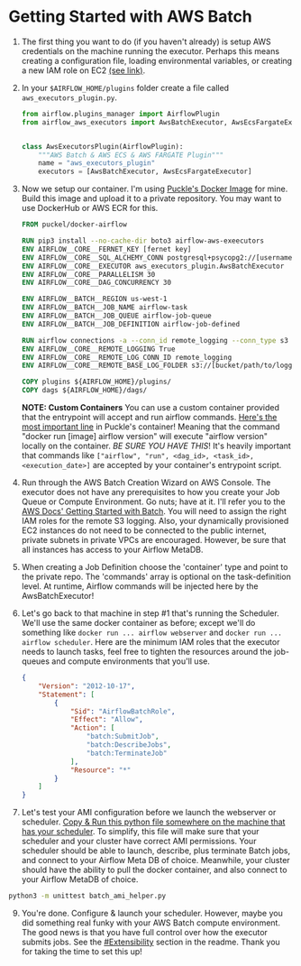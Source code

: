 # Getting Started with AWS Batch

1. The first thing you want to do (if you haven't already) is setup AWS credentials on the machine running the executor. 
Perhaps this means creating a configuration file, loading environmental variables, 
or creating a new IAM role on EC2 [(see link)][boto_conf].

2. In your `$AIRFLOW_HOME/plugins` folder create a file called `aws_executors_plugin.py`.
    ```python
    from airflow.plugins_manager import AirflowPlugin
    from airflow_aws_executors import AwsBatchExecutor, AwsEcsFargateExecutor
    
    
    class AwsExecutorsPlugin(AirflowPlugin):
        """AWS Batch & AWS ECS & AWS FARGATE Plugin"""
        name = "aws_executors_plugin"
        executors = [AwsBatchExecutor, AwsEcsFargateExecutor]
    ```

3. Now we setup our container. I'm using [Puckle's Docker Image](https://github.com/puckel/docker-airflow) for mine.
Build this image and upload it to a private repository. You may want to use DockerHub or AWS ECR for this.
    ```dockerfile
    FROM puckel/docker-airflow
    
    RUN pip3 install --no-cache-dir boto3 airflow-aws-exeecutors
    ENV AIRFLOW__CORE__FERNET_KEY [fernet key]
    ENV AIRFLOW__CORE__SQL_ALCHEMY_CONN postgresql+psycopg2://[username]:[password]@[rds-host]:5432/airflow_metadb
    ENV AIRFLOW__CORE__EXECUTOR aws_executors_plugin.AwsBatchExecutor
    ENV AIRFLOW__CORE__PARALLELISM 30
    ENV AIRFLOW__CORE__DAG_CONCURRENCY 30
   
    ENV AIRFLOW__BATCH__REGION us-west-1
    ENV AIRFLOW__BATCH__JOB_NAME airflow-task
    ENV AIRFLOW__BATCH__JOB_QUEUE airflow-job-queue
    ENV AIRFLOW__BATCH__JOB_DEFINITION airflow-job-defined
   
    RUN airflow connections -a --conn_id remote_logging --conn_type s3
    ENV AIRFLOW__CORE__REMOTE_LOGGING True
    ENV AIRFLOW__CORE__REMOTE_LOG_CONN_ID remote_logging
    ENV AIRFLOW__CORE__REMOTE_BASE_LOG_FOLDER s3://[bucket/path/to/logging/folder] 
    
    COPY plugins ${AIRFLOW_HOME}/plugins/
    COPY dags ${AIRFLOW_HOME}/dags/
    ```

    **NOTE: Custom Containers** You can use a custom container provided that the entrypoint will accept and run airflow commands. [Here's the
    most important line](https://github.com/puckel/docker-airflow/blob/master/script/entrypoint.sh#L133) in Puckle's 
    container! Meaning that the command "docker run [image] airflow version" will execute "airflow version" locally on 
    the container. *BE SURE YOU HAVE THIS*!  It's heavily important that commands like 
    `["airflow", "run", <dag_id>, <task_id>, <execution_date>]` are accepted by your container's entrypoint script.
 
4. Run through the AWS Batch Creation Wizard on AWS Console. The executor does not have any
 prerequisites to how you create your Job Queue or Compute Environment. Go nuts; have at it. I'll refer you to the 
 [AWS Docs' Getting Started with Batch](https://docs.aws.amazon.com/batch/latest/userguide/Batch_GetStarted.html).
 You will need to assign the right IAM roles for the remote S3 logging. 
 Also, your dynamically provisioned EC2 instances do not need to be connected to the public internet, 
 private subnets in private VPCs are encouraged. However, be sure that all instances has access to your Airflow MetaDB.
 
5. When creating a Job Definition choose the 'container' type and point to the private repo. The 'commands' array is
 optional on the task-definition level. At runtime, Airflow commands will be injected here by the AwsBatchExecutor!
 
6. Let's go back to that machine in step #1 that's running the Scheduler. We'll use the same docker container as 
 before; except we'll do something like `docker run ... airflow webserver` and `docker run ... airflow scheduler`. 
 Here are the minimum IAM roles that the executor needs to launch tasks, feel free to tighten the resources around the 
 job-queues and compute environments that you'll use.
   ```json
   {
       "Version": "2012-10-17",
       "Statement": [
           {
               "Sid": "AirflowBatchRole",
               "Effect": "Allow",
               "Action": [
                   "batch:SubmitJob",
                   "batch:DescribeJobs",
                   "batch:TerminateJob"
               ],
               "Resource": "*"
           }
       ]
   }
   ```
7. Let's test your AMI configuration before we launch the webserver or scheduler. 
[Copy & Run this python file somewhere on the machine that has your scheduler](batch_ami_helper.py).
To simplify, this file will make sure that your scheduler and your cluster have correct AMI permissions. Your scheduler
should be able to launch, describe, plus terminate Batch jobs, and connect to your Airflow Meta DB of choice. 
Meanwhile, your cluster should have the ability to pull the docker container, and also 
connect to your Airflow MetaDB of choice.
```bash
python3 -m unittest batch_ami_helper.py
```

9. You're done. Configure & launch your scheduler. However, maybe you did something real funky with your AWS Batch compute
 environment. The good news is that you have full control over how the executor submits jobs. 
 See the [#Extensibility](./readme.md) section in the readme. Thank you for taking the time to set this up!


[boto_conf]: https://boto3.amazonaws.com/v1/documentation/api/latest/guide/configuration.html
